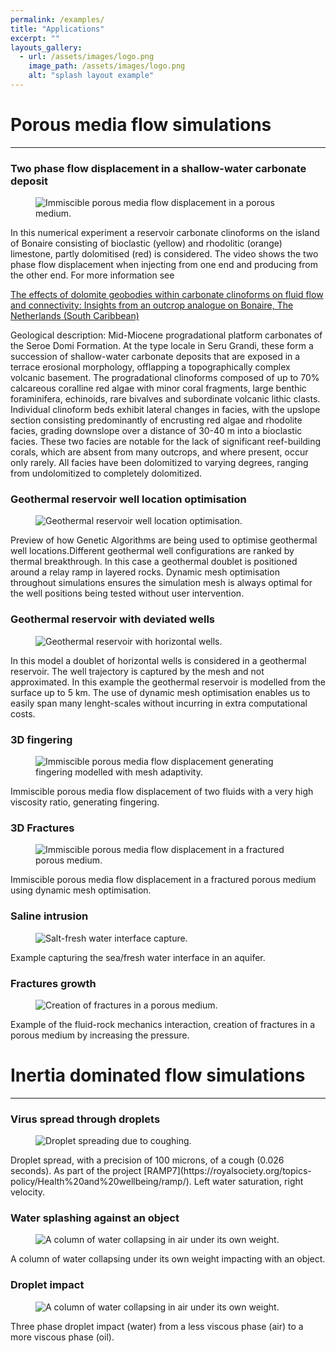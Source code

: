 ```yaml
---
permalink: /examples/
title: "Applications"
excerpt: ""
layouts_gallery:
  - url: /assets/images/logo.png
    image_path: /assets/images/logo.png
    alt: "splash layout example"
---
```


# Porous media flow simulations 

***

### Two phase flow displacement in a shallow-water carbonate deposit
<figure>
  <img src="{{ '/assets/images/clinoforms_flow.gif' | absolute_url }}" alt="Immiscible porous media flow displacement in a porous medium.">
</figure>
In this numerical experiment a reservoir carbonate clinoforms on the island of Bonaire consisting of bioclastic (yellow) and rhodolitic (orange) limestone, partly dolomitised (red) is considered. The video shows the two phase flow displacement when injecting from one end and producing from the other end. For more information see <p> <a href="https://doi.org/10.1016/j.marpetgeo.2021.105344">
          The effects of dolomite geobodies within carbonate clinoforms on fluid flow and connectivity: Insights from an outcrop analogue on Bonaire, The Netherlands (South Caribbean)
       </a> <br>


Geological description: Mid-Miocene progradational platform carbonates of the Seroe Domi Formation. At the type locale in Seru Grandi, these form a succession of shallow-water carbonate deposits that are exposed in a terrace erosional morphology, offlapping a topographically complex volcanic basement. The progradational clinoforms composed of up to 70% calcareous coralline red algae with minor coral fragments, large benthic foraminifera, echinoids, rare bivalves and subordinate volcanic lithic clasts. Individual clinoform beds exhibit lateral changes in facies, with the upslope section consisting predominantly of encrusting red algae and rhodolite facies, grading downslope over a distance of 30-40 m into a bioclastic facies. These two facies are notable for the lack of significant reef-building corals, which are absent from many outcrops, and where present, occur only rarely. All facies have been dolomitized to varying degrees, ranging from undolomitized to completely dolomitized.

### Geothermal reservoir well location optimisation
<figure>
  <img src="{{ '/assets/images/Comparison12_withwells_fullQ.gif' | absolute_url }}" alt="Geothermal reservoir well location optimisation.">
</figure>
Preview of how Genetic Algorithms are being used to optimise geothermal well locations.Different geothermal well configurations are ranked by thermal breakthrough. In this case a geothermal doublet is positioned around a relay ramp in layered rocks.
Dynamic mesh optimisation throughout simulations ensures the simulation mesh is always optimal for the well positions being tested without user intervention.

### Geothermal reservoir with deviated wells
<figure>
  <img src="{{ '/assets/images/geothermal_deviated_wells.gif' | absolute_url }}" alt="Geothermal reservoir with horizontal wells.">
</figure>
In this model a doublet of horizontal wells is considered in a geothermal reservoir. The well trajectory is captured by the mesh and not approximated. In this example the geothermal reservoir is modelled from the surface up to 5 km. The use of dynamic mesh optimisation enables us to easily span many lenght-scales without incurring in extra computational costs.

### 3D fingering
<figure>
  <img src="{{ '/assets/images/fingering3D.gif' | absolute_url }}" alt="Immiscible porous media flow displacement generating fingering modelled with mesh adaptivity.">
</figure>
Immiscible porous media flow displacement of two fluids with a very high viscosity ratio, generating fingering.

### 3D Fractures
<figure>
  <img src="{{ '/assets/images/fractures.gif' | absolute_url }}" alt="Immiscible porous media flow displacement in a fractured porous medium.">
</figure>
Immiscible porous media flow displacement in a fractured porous medium using dynamic mesh optimisation.

### Saline intrusion
<figure>
  <img src="{{ '/assets/images/Saline_intrusion.gif' | absolute_url }}" alt="Salt-fresh water interface capture.">
</figure>
Example capturing the sea/fresh water interface in an aquifer.

### Fractures growth
<figure>
  <img src="{{ '/assets/images/fracture-growth.gif' | absolute_url }}" alt="Creation of fractures in a porous medium.">
</figure>
Example of the fluid-rock mechanics interaction, creation of fractures in a porous medium by increasing the pressure.

# Inertia dominated flow simulations

***

### Virus spread through droplets
<figure>
  <img src="{{ '/assets/images/cough2D_combined.gif' | absolute_url }}" alt="Droplet spreading due to coughing.">
</figure>
Droplet spread, with a precision of 100 microns, of a cough (0.026 seconds). As part of the project [RAMP7](https://royalsociety.org/topics-policy/Health%20and%20wellbeing/ramp/). Left water saturation, right velocity.


### Water splashing against an object
<figure>
  <img src="{{ '/assets/images/wave_splash.gif' | absolute_url }}" alt="A column of water collapsing in air under its own weight.">
</figure>
A column of water collapsing under its own weight impacting with an object.



### Droplet impact
<figure>
  <img src="{{ '/assets/images/droplet-vertical-impact.gif' | absolute_url }}" alt="A column of water collapsing in air under its own weight.">
</figure>
Three phase droplet impact (water) from a less viscous phase (air) to a more viscous phase (oil). 
